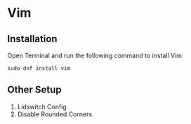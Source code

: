 # Vim

## Installation

Open Terminal and run the following command to install Vim:

```
sudo dnf install vim
```

## Other Setup

1. Lidswitch Config
2. Disable Rounded Corners

